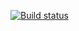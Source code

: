 [![Build status](https://ci.appveyor.com/api/projects/status/prdny4vwhfr87a6q?svg=true)](https://ci.appveyor.com/project/AnnaAlexandrova1/ahj-animation)
